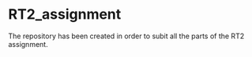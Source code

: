 # RT2_assignment

The repository has been created in order to subit all the parts of the RT2 assignment.
